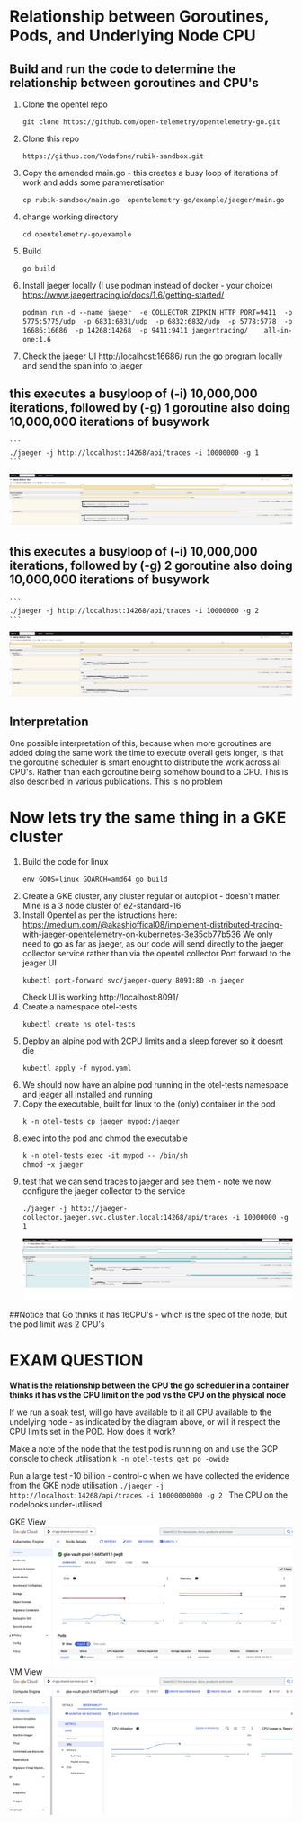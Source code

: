# Relationship between Goroutines, Pods, and Underlying Node CPU

## Build and run the code to determine the relationship between goroutines and CPU's

1. Clone the opentel repo
    ```
    git clone https://github.com/open-telemetry/opentelemetry-go.git
    ```
2. Clone this repo
    ```
    https://github.com/Vodafone/rubik-sandbox.git
    ```
3. Copy the amended main.go - this creates a busy loop of iterations of work and adds some parameretisation
    ```
    cp rubik-sandbox/main.go  opentelemetry-go/example/jaeger/main.go
    ```
4. change working directory
    ```
    cd opentelemetry-go/example
    ```
5. Build
    ```
    go build
    ```
6. Install jaeger locally (I use podman instead of docker - your choice)
https://www.jaegertracing.io/docs/1.6/getting-started/
    ```
    podman run -d --name jaeger  -e COLLECTOR_ZIPKIN_HTTP_PORT=9411  -p 5775:5775/udp  -p 6831:6831/udp  -p 6832:6832/udp  -p 5778:5778  -p 16686:16686  -p 14268:14268  -p 9411:9411 jaegertracing/    all-in-one:1.6
    ```
7. Check the jaeger UI http://localhost:16686/
run the go program locally and send the span info to jaeger
## this executes a busyloop of (-i) 10,000,000 iterations, followed by (-g) 1 goroutine also doing 10,000,000 iterations of busywork
    ```
    ./jaeger -j http://localhost:14268/api/traces -i 10000000 -g 1 
    ```
![alt text](local-single-goroutine.png "local single goroutines")
## this executes a busyloop of (-i) 10,000,000 iterations, followed by (-g) 2 goroutine also doing 10,000,000 iterations of busywork
    ```
    ./jaeger -j http://localhost:14268/api/traces -i 10000000 -g 2 
    ```
![alt text](local-multiple-goroutine.png "local multiple goroutines")
## Interpretation
One possible interpretation of this, because when more goroutines are added doing the same work the time to execute overall gets longer, is that the goroutine scheduler is smart enought to distribute the work across all CPU's. Rather than each goroutine being somehow bound to a CPU. This is also described in various publications. This is no problem


# Now lets try the same thing in a GKE cluster
1. Build the code for linux
    ```
    env GOOS=linux GOARCH=amd64 go build
    ```
2. Create a GKE cluster, any cluster regular or autopilot - doesn't matter. Mine is a 3 node cluster of e2-standard-16
3. Install Opentel as per the istructions here: https://medium.com/@akashjoffical08/implement-distributed-tracing-with-jaeger-opentelemetry-on-kubernetes-3e35cb77b536
   We only need to go as far as jaeger, as our code will send directly to the jaeger collector service rather than via the opentel collector
   Port forward to the jeager UI
   ```
   kubectl port-forward svc/jaeger-query 8091:80 -n jaeger
   ```
   Check UI is working http://localhost:8091/
4. Create a namespace otel-tests
   ```
   kubectl create ns otel-tests
   ```
5. Deploy an alpine pod with 2CPU limits and a sleep forever so it doesnt die
   ```
   kubectl apply -f mypod.yaml
   ```
6. We should now have an alpine pod running in the otel-tests namespace and jeager all installed and running
7. Copy the executable, built for linux to the (only) container in the pod
   ```
   k -n otel-tests cp jaeger mypod:/jaeger
   ```
8. exec into the pod and chmod the executable
   ```
   k -n otel-tests exec -it mypod -- /bin/sh
   chmod +x jaeger
   ```
9. test that we can send traces to jaeger and see them - note we now configure the jaeger collector to the service
    ```
    ./jaeger -j http://jaeger-collector.jaeger.svc.cluster.local:14268/api/traces -i 10000000 -g 1
    ```
    ![alt text](gke-goroutine.png "gke single goroutines")

##Notice that Go thinks it has 16CPU's - which is the spec of the node, but the pod limit was 2 CPU's

# EXAM QUESTION
**What is the relationship between the CPU the go scheduler in a container thinks it has vs the CPU limit on the pod vs the CPU on the physical node**

If we run a soak test, will go have available to it all CPU available to the undelying node - as indicated by the diagram above, or will it respect the CPU limits set in the POD. How does it work?

Make a note of the node that the test pod is running on and use the GCP console to check utilisation
    ```
    k -n otel-tests get po -owide
    ```

Run a large test -10 billion - control-c when we have collected the evidence from the GKE node utilisation
    ```
    ./jaeger -j http://localhost:14268/api/traces -i 10000000000 -g 2 
    ```
The CPU on the nodelooks under-utilised


GKE View
    ![alt text](gke-node-cpu-view.png "gke node cpu")
VM View
    ![alt text](gke-vm-cpu-view.png "gke vm cpu")
